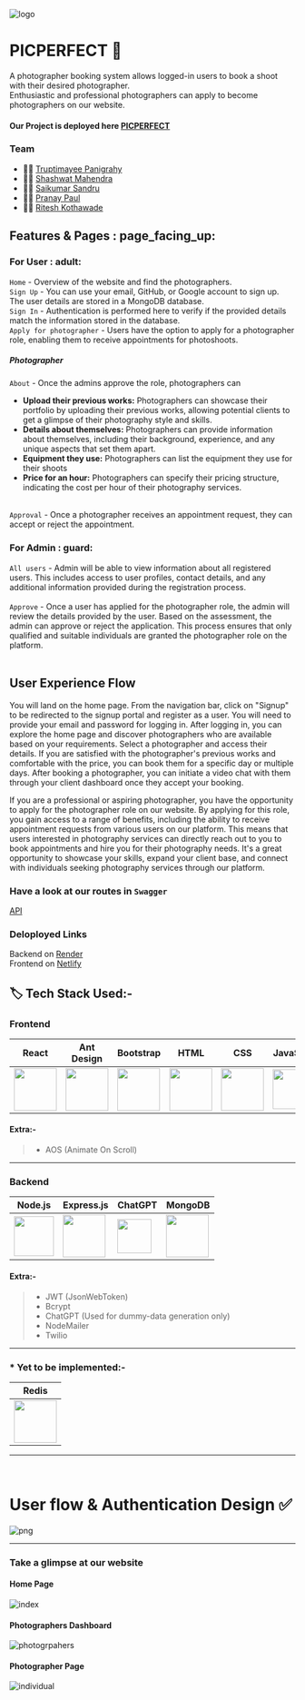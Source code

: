 ![logo](https://github.com/TruptimayeePanigrahy/true-mine-3269/blob/main/frontend/Media/logo-no-background.png)

# PICPERFECT :camera_flash:
A photographer booking system allows logged-in users to book a shoot with their desired photographer. <br>
Enthusiastic and professional photographers can apply to become photographers on our website.

#### Our Project is deployed here [PICPERFECT](https://bookmyshoot.netlify.app/)

### Team 
- :woman_technologist: [Truptimayee Panigrahy](https://www.linkedin.com/in/truptimayee-panigrahy/)
- :man_technologist: [Shashwat Mahendra](https://www.linkedin.com/in/shashwat-mahendra-214598163/)
- :man_technologist: [Saikumar Sandru]()
- :man_technologist: [Pranay Paul](https://www.linkedin.com/in/pranay-paul-6a5220257/)
- :man_technologist: [Ritesh Kothawade](https://www.linkedin.com/in/ritesh-kothawade-800879270/)

## Features & Pages : page_facing_up:

### For User 	: adult:
`Home` - Overview of the website and find the photographers. <br>
`Sign Up` -  You can use your email, GitHub, or Google account to sign up. The user details are stored in a MongoDB database. <br>
`Sign In` - Authentication is performed here to verify if the provided details match the information stored in the database. <br>
`Apply for photographer` - Users have the option to apply for a photographer role, enabling them to receive appointments for photoshoots. <br>

##### Photographer
`About` - Once the admins approve the role, photographers can 
- **Upload their previous works:** Photographers can showcase their portfolio by uploading their previous works, allowing potential clients to get a glimpse of their photography style and skills. 
- **Details about themselves:** Photographers can provide information about themselves, including their background, experience, and any unique aspects that set them apart.
- **Equipment they use:** Photographers can list the equipment they use for their shoots
- **Price for an hour:** Photographers can specify their pricing structure, indicating the cost per hour of their photography services.  <br> <br>

`Approval` - Once a photographer receives an appointment request, they can accept or reject the appointment. 

### For Admin : guard:
`All users` - Admin will be able to view information about all registered users. This includes access to user profiles, contact details, and any additional information provided during the registration process. <br> <br>
`Approve` - Once a user has applied for the photographer role, the admin will review the details provided by the user. Based on the assessment, the admin can approve or reject the application. This process ensures that only qualified and suitable individuals are granted the photographer role on the platform. <br> <br>

## User Experience Flow
You will land on the home page. From the navigation bar, click on "Signup" to be redirected to the signup portal and register as a user. You will need to provide your email and password for logging in. After logging in, you can explore the home page and discover photographers who are available based on your requirements. Select a photographer and access their details. If you are satisfied with the photographer's previous works and comfortable with the price, you can book them for a specific day or multiple days. After booking a photographer, you can initiate a video chat with them through your client dashboard once they accept your booking.

If you are a professional or aspiring photographer, you have the opportunity to apply for the photographer role on our website. By applying for this role, you gain access to a range of benefits, including the ability to receive appointment requests from various users on our platform. This means that users interested in photography services can directly reach out to you to book appointments and hire you for their photography needs. It's a great opportunity to showcase your skills, expand your client base, and connect with individuals seeking photography services through our platform.

### Have a look at our routes in `Swagger`

[API](https://bookmyshoot-backend.onrender.com/api-docs)

### Deloployed Links
Backend on [Render](https://bookmyshoot-backend.onrender.com) <br>
Frontend on [Netlify](https://bookmyshoot.netlify.app/)

## 🏷️ Tech Stack Used:-

### Frontend

| React                                                                                                                          | Ant Design                                                                                                                     | Bootstrap                                                                                                                      | HTML                                                                                                                           | CSS                                                                                                                            | JavaScript                                                                                                                     |
| ------------------------------------------------------------------------------------------------------------------------------ | ------------------------------------------------------------------------------------------------------------------------------ | ------------------------------------------------------------------------------------------------------------------------------ | ------------------------------------------------------------------------------------------------------------------------------ | ------------------------------------------------------------------------------------------------------------------------------ | ------------------------------------------------------------------------------------------------------------------------------ |
| <img width="75px" src="https://user-images.githubusercontent.com/25181517/183897015-94a058a6-b86e-4e42-a37f-bf92061753e5.png"> | <img width="75px" src="https://user-images.githubusercontent.com/25181517/190887795-99cb0921-e57f-430b-a111-e165deedaa36.png"> | <img width="75px" src="https://user-images.githubusercontent.com/25181517/183898054-b3d693d4-dafb-4808-a509-bab54cf5de34.png"> | <img width="75px" src="https://user-images.githubusercontent.com/25181517/192158954-f88b5814-d510-4564-b285-dff7d6400dad.png"> | <img width="75px" src="https://user-images.githubusercontent.com/25181517/183898674-75a4a1b1-f960-4ea9-abcb-637170a00a75.png"> | <img width="70px" src="https://user-images.githubusercontent.com/25181517/117447155-6a868a00-af3d-11eb-9cfe-245df15c9f3f.png"> |

#### Extra:-

> - AOS (Animate On Scroll)

---

### Backend

| Node.js                                                                                                                         | Express.js                                                                                                                      | ChatGPT                                                                                                                         | MongoDB                                                                                                       |
| ------------------------------------------------------------------------------------------------------------------------------- | ------------------------------------------------------------------------------------------------------------------------------- | ------------------------------------------------------------------------------------------------------------------------------- | ------------------------------------------------------------------------------------------------------------- |
| <img width="70px" src="https://user-images.githubusercontent.com/112753481/229047696-de3bf177-16a0-4161-a140-dd89e4fe7b22.png"> | <img width="75px" src="https://user-images.githubusercontent.com/112753481/229164589-4e724000-542d-4deb-9e11-cca7739c2b01.png"> | <img width="60px" src="https://user-images.githubusercontent.com/112753481/229306156-d2f82fe0-abb5-469a-9dfd-af3207e1e421.png"> | <img width="75px" src="https://cdn.icon-icons.com/icons2/2415/PNG/512/mongodb_original_logo_icon_146424.png"> |

<!-- | <img width="75px" src="https://user-images.githubusercontent.com/25181517/182884894-d3fa6ee0-f2b4-4960-9961-64740f533f2a.png">  -->

#### Extra:-

> - JWT (JsonWebToken) <br/>
> - Bcrypt <br/>
> - ChatGPT (Used for dummy-data generation only)
> - NodeMailer <br/>
> - Twilio

---

### \* Yet to be implemented:-

| Redis                                                                                                                          |
| ------------------------------------------------------------------------------------------------------------------------------ |
| <img width="75px" src="https://user-images.githubusercontent.com/25181517/182884894-d3fa6ee0-f2b4-4960-9961-64740f533f2a.png"> |

---

<br/>

# User flow & Authentication Design ✅

![png](https://user-images.githubusercontent.com/112753481/229455850-3ca71159-9d7c-411e-af9a-04ea5058cf38.jpeg)

---

### Take a glimpse at our website

#### Home Page
![index](https://github.com/TruptimayeePanigrahy/true-mine-3269/blob/main/frontend/Media/home%20page.png)


#### Photographers Dashboard
![photogrpahers](https://github.com/TruptimayeePanigrahy/true-mine-3269/blob/main/frontend/Media/land%20page.png)


#### Photographer Page

![individual](https://github.com/TruptimayeePanigrahy/true-mine-3269/blob/main/frontend/Media/signup.png)
